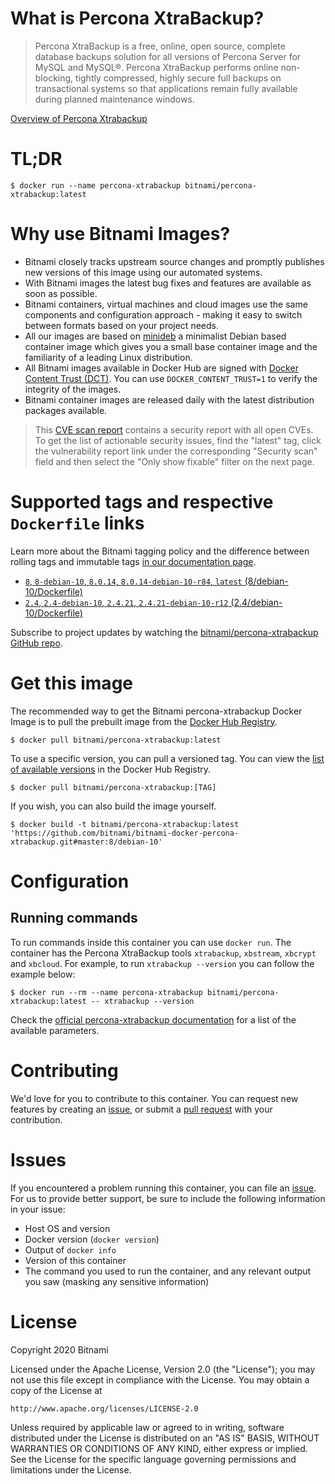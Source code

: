 
# What is Percona XtraBackup?

> Percona XtraBackup is a free, online, open source, complete database backups solution for all versions of Percona Server for MySQL and MySQL®. Percona XtraBackup performs online non-blocking, tightly compressed, highly secure full backups on transactional systems so that applications remain fully available during planned maintenance windows.

[Overview of Percona Xtrabackup](https://www.percona.com/software/mysql-database/percona-xtrabackup/)

# TL;DR

```console
$ docker run --name percona-xtrabackup bitnami/percona-xtrabackup:latest
```

# Why use Bitnami Images?

* Bitnami closely tracks upstream source changes and promptly publishes new versions of this image using our automated systems.
* With Bitnami images the latest bug fixes and features are available as soon as possible.
* Bitnami containers, virtual machines and cloud images use the same components and configuration approach - making it easy to switch between formats based on your project needs.
* All our images are based on [minideb](https://github.com/bitnami/minideb) a minimalist Debian based container image which gives you a small base container image and the familiarity of a leading Linux distribution.
* All Bitnami images available in Docker Hub are signed with [Docker Content Trust (DCT)](https://docs.docker.com/engine/security/trust/content_trust/). You can use `DOCKER_CONTENT_TRUST=1` to verify the integrity of the images.
* Bitnami container images are released daily with the latest distribution packages available.


> This [CVE scan report](https://quay.io/repository/bitnami/percona-xtrabackup?tab=tags) contains a security report with all open CVEs. To get the list of actionable security issues, find the "latest" tag, click the vulnerability report link under the corresponding "Security scan" field and then select the "Only show fixable" filter on the next page.

# Supported tags and respective `Dockerfile` links

Learn more about the Bitnami tagging policy and the difference between rolling tags and immutable tags [in our documentation page](https://docs.bitnami.com/tutorials/understand-rolling-tags-containers/).


* [`8`, `8-debian-10`, `8.0.14`, `8.0.14-debian-10-r84`, `latest` (8/debian-10/Dockerfile)](https://github.com/bitnami/bitnami-docker-percona-xtrabackup/blob/8.0.14-debian-10-r84/8/debian-10/Dockerfile)
* [`2.4`, `2.4-debian-10`, `2.4.21`, `2.4.21-debian-10-r12` (2.4/debian-10/Dockerfile)](https://github.com/bitnami/bitnami-docker-percona-xtrabackup/blob/2.4.21-debian-10-r12/2.4/debian-10/Dockerfile)

Subscribe to project updates by watching the [bitnami/percona-xtrabackup GitHub repo](https://github.com/bitnami/bitnami-docker-percona-xtrabackup).

# Get this image

The recommended way to get the Bitnami percona-xtrabackup Docker Image is to pull the prebuilt image from the [Docker Hub Registry](https://hub.docker.com/r/bitnami/percona-xtrabackup).

```console
$ docker pull bitnami/percona-xtrabackup:latest
```

To use a specific version, you can pull a versioned tag. You can view the [list of available versions](https://hub.docker.com/r/bitnami/percona-xtrabackup/tags/) in the Docker Hub Registry.

```console
$ docker pull bitnami/percona-xtrabackup:[TAG]
```

If you wish, you can also build the image yourself.

```console
$ docker build -t bitnami/percona-xtrabackup:latest 'https://github.com/bitnami/bitnami-docker-percona-xtrabackup.git#master:8/debian-10'
```

# Configuration

## Running commands

To run commands inside this container you can use `docker run`. The container has the Percona XtraBackup tools `xtrabackup`, `xbstream`, `xbcrypt` and `xbcloud`. For example, to run `xtrabackup --version` you can follow the example below:

```console
$ docker run --rm --name percona-xtrabackup bitnami/percona-xtrabackup:latest -- xtrabackup --version
```

Check the [official percona-xtrabackup documentation](https://www.percona.com/doc/percona-xtrabackup/LATEST/manual.html) for a list of the available parameters.

# Contributing

We'd love for you to contribute to this container. You can request new features by creating an [issue](https://github.com/bitnami/bitnami-docker-percona-xtrabackup/issues), or submit a [pull request](https://github.com/bitnami/bitnami-docker-percona-xtrabackup/pulls) with your contribution.

# Issues

If you encountered a problem running this container, you can file an [issue](https://github.com/bitnami/bitnami-docker-percona-xtrabackup/issues/new). For us to provide better support, be sure to include the following information in your issue:

- Host OS and version
- Docker version (`docker version`)
- Output of `docker info`
- Version of this container
- The command you used to run the container, and any relevant output you saw (masking any sensitive information)

# License

Copyright 2020 Bitnami

Licensed under the Apache License, Version 2.0 (the "License");
you may not use this file except in compliance with the License.
You may obtain a copy of the License at

    http://www.apache.org/licenses/LICENSE-2.0

Unless required by applicable law or agreed to in writing, software
distributed under the License is distributed on an "AS IS" BASIS,
WITHOUT WARRANTIES OR CONDITIONS OF ANY KIND, either express or implied.
See the License for the specific language governing permissions and
limitations under the License.
